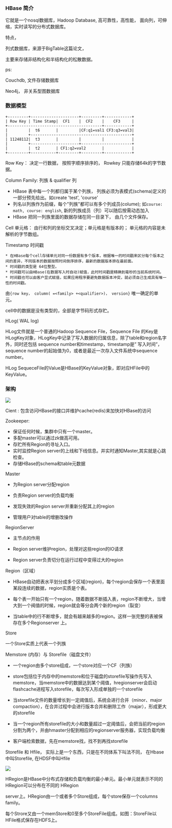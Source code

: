 ### HBase 简介

它就是一个nosql数据库，Hadoop Database,  高可靠性，高性能， 面向列，可伸缩，实时读写的分布式数据库。

特点，

列式数据库，来源于BigTable这篇论文，

主要来存储非结构化和半结构化的松散数据。



ps: 

Couchdb, 文件存储数据库

Neo4j， 非关系型图数据库





### 数据模型

```
+---------+---------------------+---------+------------+
| Row Key | Time Stamp|  CF1    |  CF2    |    CF3     |
+-----------------------------------------+------------+
|         |  t6       |         |CF:q1=val1 CF3:q3=val3|
|         +--------------------------------------------+
| 11248112|  t3       |         |         |            |
|         +---------------------+----------------------+
|         |  t2       | CF1:q2=val2       |            |
+---------+-----------+---------+---------+------------+
```

Row Key： 决定一行数据， 按照字顺序排序的， Rowkey 只能存储64k的字节数据。

Column Family: 列族  & qualifier 列

* HBase 表中每一个列都归属于某个列族， 列族必须为表模式(schema)定义的一部分预先给出。如create 'test', 'course'
* 列名以列族作为前缀，每个"列族"都可以有多个列成员(colume); 如`course: math, course: english`, 新的列族成员（列）可以随后按需动态加入
* HBase 把同一列族里面的数据存储在同一目录下， 由几个文件保存。

Cell 单元格： 由行和列的坐标交叉决定；单元格是有版本的； 单元格的内容是未解析的字节数组。

Timestamp 时间戳

	* 在HBase每个cell存储单元对同一份数据有多个版本，根据唯一的时间戳来区分每个版本之间的差异，不同版本的数据按照时间倒序排序，最新的数据版本排在最前面。
	* 时间戳的类型是 64位整型。
	* 时间戳可以由HBase(在数据写入时自动)赋值，此时时间戳是精确到毫秒的当前系统时间。
	* 时间戳也可以由客户显式赋值，如果应用程序要避免数据版本冲突，就必须自己生成具有唯一性的时间戳。



由`{row key， column( =<family> +<qualifier>)， version}` 唯一确定的单元。

cell中的数据是没有类型的，全部是字节码形式存贮。



HLog( WAL log)

HLog文件就是一个普通的Hadoop Sequence File，Sequence File 的Key是HLogKey对象，HLogKey中记录了写入数据的归属信息，除了table和region名字外，同时还包括 sequence number和timestamp，timestamp是” 写入时间”，sequence number的起始值为0，或者是最近一次存入文件系统中sequence number。

HLog SequeceFile的Value是HBase的KeyValue对象，即对应HFile中的KeyValue。



### 架构

![](http://claymore.wang:5000/uploads/big/e0caf8103023b4ce4f6c14a0170c1c08.jpg)

Cient : 包含访问HBase的接口并维护cache(redis)来加快对HBase的访问

Zookeeper: 

* 保证任何时候，集群中只有一个master。
* 多配master可以通过zk做高可用。
* 存贮所有Region的寻址入口。
* 实时监控Region server的上线和下线信息。并实时通知Master,其实就是心跳检查。
* 存储HBase的schema和table元数据

Master

* 为Region server分配region

* 负责Region server的负载均衡

* 发现失效的Region server并重新分配其上的region

* 管理用户对table的增删改操作

RegionServer

* 主节点的作用

* Region server维护region，处理对这些region的IO请求
* Region server负责切分在运行过程中变得过大的region

Region（区域）

* HBase自动把表水平划分成多个区域(region)，每个region会保存一个表里面某段连续的数据，region实质是个表。

* 每个表一开始只有一个region，随着数据不断插入表，region不断增大，当增大到一个阀值的时候，region就会等分会两个新的region（裂变）
* 当table中的行不断增多，就会有越来越多的region。这样一张完整的表被保存在多个Regionserver 上。

Store

一个Store实质上代表一个列族

Memstore (内存）与 Storefile（磁盘文件）

* 一个region由多个store组成，一个store对应一个CF（列族）

* store包括位于内存中的memstore和位于磁盘的storefile写操作先写入memstore，当memstore中的数据达到某个阈值，hregionserver会启动flashcache进程写入storefile，每次写入形成单独的一个storefile

* 当storefile文件的数量增长到一定阈值后，系统会进行合并（minor、major compaction），在合并过程中会进行版本合并和删除工作（majar），形成更大的storefile

* 当一个region所有storefile的大小和数量超过一定阈值后，会把当前的region分割为两个，并由hmaster分配到相应的regionserver服务器，实现负载均衡

* 客户端检索数据，先在memstore找，找不到再找storefile

Storefile 和 Hfile， 实际上是一个东西，只是在不同体系下叫法不同， 在Hbase中叫Storefile, 在HDSF中叫Hfile 



![](http://claymore.wang:5000/uploads/big/b0aea9792ab36414951be4a9d156952c.png)

HRegion是HBase中分布式存储和负载均衡的最小单元。最小单元就表示不同的HRegion可以分布在不同的 HRegion 

server上。HRegion由一个或者多个Store组成，每个store保存一个columns family。

每个Strore又由一个memStore和0至多个StoreFile组成。如图：StoreFile以HFile格式保存在HDFS上。